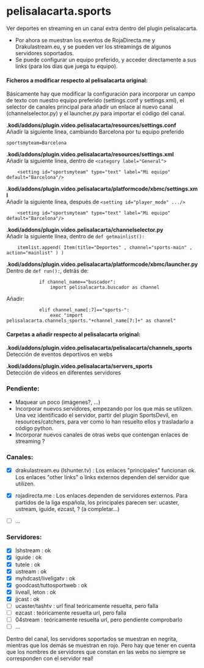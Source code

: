 # pelisalacarta.sports
Ver deportes en streaming en un canal extra dentro del plugin pelisalacarta.

- Por ahora se muestran los eventos de RojaDirecta.me y Drakulastream.eu, y se pueden ver los streamings de algunos servidores soportados.
- Se puede configurar un equipo preferido, y acceder directamente a sus links (para los días que juega tu equipo).


#### Ficheros a modificar respecto al pelisalacarta original:

Básicamente hay que modificar la configuración para incorporar un campo de texto con nuestro equipo preferido (settings.conf y settings.xml), el selector de canales principal para añadir un enlace al nuevo canal (channelselector.py) y el launcher.py para importar el código del canal.

**.kodi/addons/plugin.video.pelisalacarta/resources/settings.conf**  
Añadir la siguiente línea, cambiando Barcelona por tu equipo preferido  
```
sportsmyteam=Barcelona
```

**.kodi/addons/plugin.video.pelisalacarta/resources/settings.xml**  
Añadir la siguiente línea, dentro de `<category label="General">`  
```
    <setting id="sportsmyteam" type="text" label="Mi equipo" default="Barcelona"/>
```

**.kodi/addons/plugin.video.pelisalacarta/platformcode/xbmc/settings.xml**  
Añadir la siguiente línea, después de `<setting id="player_mode" .../>`  
```
    <setting id="sportsmyteam" type="text" label="Mi equipo" default="Barcelona"/>
```

**.kodi/addons/plugin.video.pelisalacarta/channelselector.py**  
Añadir la siguiente línea, dentro de `def getmainlist():`  
```
    itemlist.append( Item(title="Deportes" , channel="sports-main" , action="mainlist" ) )
```

**.kodi/addons/plugin.video.pelisalacarta/platformcode/xbmc/launcher.py**  
Dentro de `def run():`, detrás de:  
```
            if channel_name=="buscador":
                import pelisalacarta.buscador as channel
```
Añadir:  
```
            elif channel_name[:7]=="sports-":
                exec "import pelisalacarta.channels_sports."+channel_name[7:]+" as channel"
```

#### Carpetas a añadir respecto al pelisalacarta original:

**.kodi/addons/plugin.video.pelisalacarta/pelisalacarta/channels_sports**  
Detección de eventos deportivos en webs

**.kodi/addons/plugin.video.pelisalacarta/servers_sports**  
Detección de videos en diferentes servidores


### Pendiente:

- Maquear un poco (imágenes?, ...)
- Incorporar nuevos servidores, empezando por los que más se utilizen. Una vez identificado el servidor, partir del plugin SportsDevil, en resources/catchers, para ver como lo han resuelto ellos y trasladarlo a código python.
- Incorporar nuevos canales de otras webs que contengan enlaces de streaming ?


### Canales: 

- [x] drakulastream.eu (lshunter.tv) : Los enlaces "principales" funcionan ok. Los enlaces "other links" o links externos dependen del servidor que utilizen.
- [x] rojadirecta.me : Los enlaces dependen de servidores externos. Para partidos de la liga española, los principales parecen ser: ucaster, ustream, iguide, ezcast, ? (a completar...)
- [ ] ...


### Servidores: 

- [x] lshstream : ok
- [x] iguide : ok
- [x] tutele : ok
- [x] ustream : ok
- [x] myhdcast/liveligatv : ok
- [x] goodcast/tuttosportweb : ok
- [x] liveall, leton : ok
- [x] jjcast : ok
- [ ] ucaster/tashtv : url final teóricamente resuelta, pero falla
- [ ] ezcast : teóricamente resuelta url, pero falla
- [ ] 04stream : teóricamente resuelta url, pero pendiente comprobarlo
- [ ] ...

Dentro del canal, los servidores soportados se muestran en negrita, mientras que los demás se muestran en rojo. Pero hay que tener en cuenta que los nombres de servidores que constan en las webs no siempre se corresponden con el servidor real!

